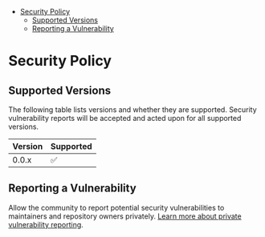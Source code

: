 <!-- START doctoc generated TOC please keep comment here to allow auto update -->
<!-- DON'T EDIT THIS SECTION, INSTEAD RE-RUN doctoc TO UPDATE -->

- [Security Policy](#security-policy)
  - [Supported Versions](#supported-versions)
  - [Reporting a Vulnerability](#reporting-a-vulnerability)

<!-- END doctoc generated TOC please keep comment here to allow auto update -->

# Security Policy

## Supported Versions

The following table lists versions and whether they are supported. Security
vulnerability reports will be accepted and acted upon for all supported
versions.

| Version | Supported          |
| ------- | ------------------ |
| 0.0.x   | :white_check_mark: |

## Reporting a Vulnerability

Allow the community to report potential security vulnerabilities to maintainers and repository owners privately.
[Learn more about private vulnerability reporting](https://docs.github.com/en/code-security/security-advisories/guidance-on-reporting-and-writing/privately-reporting-a-security-vulnerability).
